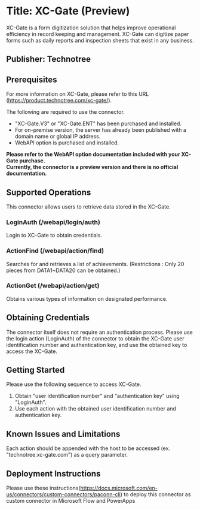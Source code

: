 # Title: XC-Gate (Preview)
XC-Gate is a form digitization solution that helps improve operational efficiency in record keeping and management. XC-Gate can digitize paper forms such as daily reports and inspection sheets that exist in any business.

## Publisher: Technotree

## Prerequisites
For more information on XC-Gate, please refer to this URL (https://product.technotree.com/xc-gate/).

The following are required to use the connector.
* "XC-Gate.V3" or "XC-Gate.ENT" has been purchased and installed.
* For on-premise version, the server has already been published with a domain name or global IP address.
* WebAPI option is purchased and installed.

**Please refer to the WebAPI option documentation included with your XC-Gate purchase.**  
**Currently, the connector is a preview version and there is no official documentation.**

## Supported Operations
This connector allows users to retrieve data stored in the XC-Gate.
​
### LoginAuth (/webapi/login/auth)
Login to XC-Gate to obtain credentials.

### ActionFind (/webapi/action/find)
Searches for and retrieves a list of achievements.
(Restrictions : Only 20 pieces from DATA1~DATA20 can be obtained.)

### ActionGet (/webapi/action/get)
Obtains various types of information on designated performance.  

## Obtaining Credentials
The connector itself does not require an authentication process.
Please use the login action (LoginAuth) of the connector to obtain the XC-Gate user identification number and authentication key, and use the obtained key to access the XC-Gate.

## Getting Started
Please use the following sequence to access XC-Gate.
1. Obtain "user identification number" and "authentication key" using "LoginAuth".
2. Use each action with the obtained user identification number and authentication key.

## Known Issues and Limitations
Each action should be appended with the host to be accessed (ex. "technotree.xc-gate.com") as a query parameter.

## Deployment Instructions
Please use these instructions(https://docs.microsoft.com/en-us/connectors/custom-connectors/paconn-cli) to deploy this connector as custom connector in Microsoft Flow and PowerApps
